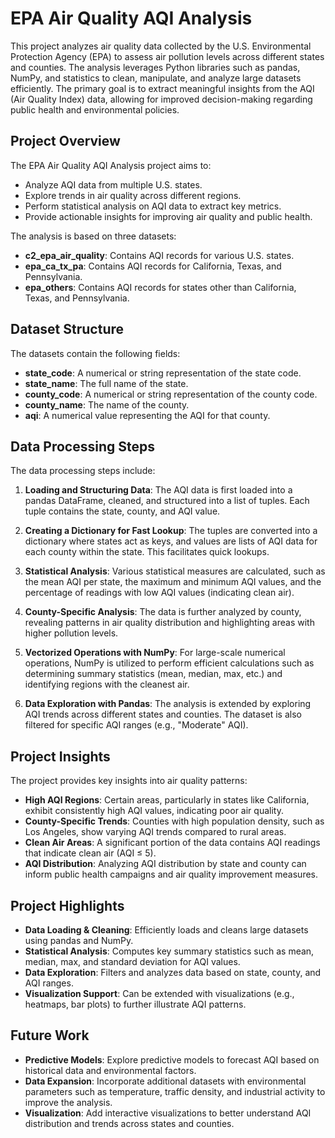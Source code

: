 # EPA Air Quality AQI Analysis

This project analyzes air quality data collected by the U.S. Environmental Protection Agency (EPA) to assess air pollution levels across different states and counties. The analysis leverages Python libraries such as pandas, NumPy, and statistics to clean, manipulate, and analyze large datasets efficiently. The primary goal is to extract meaningful insights from the AQI (Air Quality Index) data, allowing for improved decision-making regarding public health and environmental policies.

## Project Overview

The EPA Air Quality AQI Analysis project aims to:

- Analyze AQI data from multiple U.S. states.
- Explore trends in air quality across different regions.
- Perform statistical analysis on AQI data to extract key metrics.
- Provide actionable insights for improving air quality and public health.

The analysis is based on three datasets:

- **c2_epa_air_quality**: Contains AQI records for various U.S. states.
- **epa_ca_tx_pa**: Contains AQI records for California, Texas, and Pennsylvania.
- **epa_others**: Contains AQI records for states other than California, Texas, and Pennsylvania.

## Dataset Structure

The datasets contain the following fields:

- **state_code**: A numerical or string representation of the state code.
- **state_name**: The full name of the state.
- **county_code**: A numerical or string representation of the county code.
- **county_name**: The name of the county.
- **aqi**: A numerical value representing the AQI for that county.

## Data Processing Steps

The data processing steps include:

1. **Loading and Structuring Data**: The AQI data is first loaded into a pandas DataFrame, cleaned, and structured into a list of tuples. Each tuple contains the state, county, and AQI value.

2. **Creating a Dictionary for Fast Lookup**: The tuples are converted into a dictionary where states act as keys, and values are lists of AQI data for each county within the state. This facilitates quick lookups.

3. **Statistical Analysis**: Various statistical measures are calculated, such as the mean AQI per state, the maximum and minimum AQI values, and the percentage of readings with low AQI values (indicating clean air).

4. **County-Specific Analysis**: The data is further analyzed by county, revealing patterns in air quality distribution and highlighting areas with higher pollution levels.

5. **Vectorized Operations with NumPy**: For large-scale numerical operations, NumPy is utilized to perform efficient calculations such as determining summary statistics (mean, median, max, etc.) and identifying regions with the cleanest air.

6. **Data Exploration with Pandas**: The analysis is extended by exploring AQI trends across different states and counties. The dataset is also filtered for specific AQI ranges (e.g., "Moderate" AQI).

## Project Insights

The project provides key insights into air quality patterns:

- **High AQI Regions**: Certain areas, particularly in states like California, exhibit consistently high AQI values, indicating poor air quality.
- **County-Specific Trends**: Counties with high population density, such as Los Angeles, show varying AQI trends compared to rural areas.
- **Clean Air Areas**: A significant portion of the data contains AQI readings that indicate clean air (AQI ≤ 5).
- **AQI Distribution**: Analyzing AQI distribution by state and county can inform public health campaigns and air quality improvement measures.

## Project Highlights

- **Data Loading & Cleaning**: Efficiently loads and cleans large datasets using pandas and NumPy.
- **Statistical Analysis**: Computes key summary statistics such as mean, median, max, and standard deviation for AQI values.
- **Data Exploration**: Filters and analyzes data based on state, county, and AQI ranges.
- **Visualization Support**: Can be extended with visualizations (e.g., heatmaps, bar plots) to further illustrate AQI patterns.

## Future Work

- **Predictive Models**: Explore predictive models to forecast AQI based on historical data and environmental factors.
- **Data Expansion**: Incorporate additional datasets with environmental parameters such as temperature, traffic density, and industrial activity to improve the analysis.
- **Visualization**: Add interactive visualizations to better understand AQI distribution and trends across states and counties.
